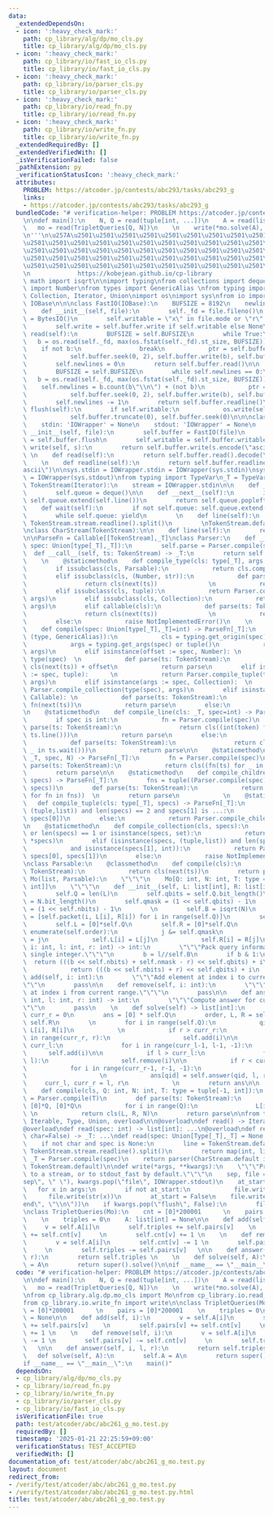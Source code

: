 ```yaml
---
data:
  _extendedDependsOn:
  - icon: ':heavy_check_mark:'
    path: cp_library/alg/dp/mo_cls.py
    title: cp_library/alg/dp/mo_cls.py
  - icon: ':heavy_check_mark:'
    path: cp_library/io/fast_io_cls.py
    title: cp_library/io/fast_io_cls.py
  - icon: ':heavy_check_mark:'
    path: cp_library/io/parser_cls.py
    title: cp_library/io/parser_cls.py
  - icon: ':heavy_check_mark:'
    path: cp_library/io/read_fn.py
    title: cp_library/io/read_fn.py
  - icon: ':heavy_check_mark:'
    path: cp_library/io/write_fn.py
    title: cp_library/io/write_fn.py
  _extendedRequiredBy: []
  _extendedVerifiedWith: []
  _isVerificationFailed: false
  _pathExtension: py
  _verificationStatusIcon: ':heavy_check_mark:'
  attributes:
    PROBLEM: https://atcoder.jp/contests/abc293/tasks/abc293_g
    links:
    - https://atcoder.jp/contests/abc293/tasks/abc293_g
  bundledCode: "# verification-helper: PROBLEM https://atcoder.jp/contests/abc293/tasks/abc293_g\n\
    \n\ndef main():\n    N, Q = read(tuple[int, ...])\n    A = read(list[int])\n \
    \   mo = read(TripletQueries[Q, N])\n    \n    write(*mo.solve(A), sep='\\n')\n\
    \n'''\n\u257A\u2501\u2501\u2501\u2501\u2501\u2501\u2501\u2501\u2501\u2501\u2501\
    \u2501\u2501\u2501\u2501\u2501\u2501\u2501\u2501\u2501\u2501\u2501\u2501\u2501\
    \u2501\u2501\u2501\u2501\u2501\u2501\u2501\u2501\u2501\u2501\u2501\u2501\u2501\
    \u2501\u2501\u2501\u2501\u2501\u2501\u2501\u2501\u2501\u2501\u2501\u2501\u2501\
    \u2501\u2501\u2501\u2501\u2501\u2501\u2501\u2501\u2501\u2501\u2501\u2501\u2578\
    \n             https://kobejean.github.io/cp-library               \n'''\nfrom\
    \ math import isqrt\n\nimport typing\nfrom collections import deque\nfrom numbers\
    \ import Number\nfrom types import GenericAlias \nfrom typing import Callable,\
    \ Collection, Iterator, Union\nimport os\nimport sys\nfrom io import BytesIO,\
    \ IOBase\n\n\nclass FastIO(IOBase):\n    BUFSIZE = 8192\n    newlines = 0\n\n\
    \    def __init__(self, file):\n        self._fd = file.fileno()\n        self.buffer\
    \ = BytesIO()\n        self.writable = \"x\" in file.mode or \"r\" not in file.mode\n\
    \        self.write = self.buffer.write if self.writable else None\n\n    def\
    \ read(self):\n        BUFSIZE = self.BUFSIZE\n        while True:\n         \
    \   b = os.read(self._fd, max(os.fstat(self._fd).st_size, BUFSIZE))\n        \
    \    if not b:\n                break\n            ptr = self.buffer.tell()\n\
    \            self.buffer.seek(0, 2), self.buffer.write(b), self.buffer.seek(ptr)\n\
    \        self.newlines = 0\n        return self.buffer.read()\n\n    def readline(self):\n\
    \        BUFSIZE = self.BUFSIZE\n        while self.newlines == 0:\n         \
    \   b = os.read(self._fd, max(os.fstat(self._fd).st_size, BUFSIZE))\n        \
    \    self.newlines = b.count(b\"\\n\") + (not b)\n            ptr = self.buffer.tell()\n\
    \            self.buffer.seek(0, 2), self.buffer.write(b), self.buffer.seek(ptr)\n\
    \        self.newlines -= 1\n        return self.buffer.readline()\n\n    def\
    \ flush(self):\n        if self.writable:\n            os.write(self._fd, self.buffer.getvalue())\n\
    \            self.buffer.truncate(0), self.buffer.seek(0)\n\n\nclass IOWrapper(IOBase):\n\
    \    stdin: 'IOWrapper' = None\n    stdout: 'IOWrapper' = None\n    \n    def\
    \ __init__(self, file):\n        self.buffer = FastIO(file)\n        self.flush\
    \ = self.buffer.flush\n        self.writable = self.buffer.writable\n\n    def\
    \ write(self, s):\n        return self.buffer.write(s.encode(\"ascii\"))\n   \
    \ \n    def read(self):\n        return self.buffer.read().decode(\"ascii\")\n\
    \    \n    def readline(self):\n        return self.buffer.readline().decode(\"\
    ascii\")\n\nsys.stdin = IOWrapper.stdin = IOWrapper(sys.stdin)\nsys.stdout = IOWrapper.stdout\
    \ = IOWrapper(sys.stdout)\nfrom typing import TypeVar\n_T = TypeVar('T')\n\nclass\
    \ TokenStream(Iterator):\n    stream = IOWrapper.stdin\n\n    def __init__(self):\n\
    \        self.queue = deque()\n\n    def __next__(self):\n        if not self.queue:\
    \ self.queue.extend(self.line())\n        return self.queue.popleft()\n    \n\
    \    def wait(self):\n        if not self.queue: self.queue.extend(self.line())\n\
    \        while self.queue: yield\n        \n    def line(self):\n        return\
    \ TokenStream.stream.readline().split()\n        \nTokenStream.default = TokenStream()\n\
    \nclass CharStream(TokenStream):\n\n    def line(self):\n        return TokenStream.stream.readline().rstrip()\n\
    \n\nParseFn = Callable[[TokenStream],_T]\nclass Parser:\n    def __init__(self,\
    \ spec: Union[type[_T],_T]):\n        self.parse = Parser.compile(spec)\n\n  \
    \  def __call__(self, ts: TokenStream) -> _T:\n        return self.parse(ts)\n\
    \    \n    @staticmethod\n    def compile_type(cls: type[_T], args = ()) -> _T:\n\
    \        if issubclass(cls, Parsable):\n            return cls.compile(*args)\n\
    \        elif issubclass(cls, (Number, str)):\n            def parse(ts: TokenStream):\n\
    \                return cls(next(ts))              \n            return parse\n\
    \        elif issubclass(cls, tuple):\n            return Parser.compile_tuple(cls,\
    \ args)\n        elif issubclass(cls, Collection):\n            return Parser.compile_collection(cls,\
    \ args)\n        elif callable(cls):\n            def parse(ts: TokenStream):\n\
    \                return cls(next(ts))              \n            return parse\n\
    \        else:\n            raise NotImplementedError()\n    \n    @staticmethod\n\
    \    def compile(spec: Union[type[_T],_T]=int) -> ParseFn[_T]:\n        if isinstance(spec,\
    \ (type, GenericAlias)):\n            cls = typing.get_origin(spec) or spec\n\
    \            args = typing.get_args(spec) or tuple()\n            return Parser.compile_type(cls,\
    \ args)\n        elif isinstance(offset := spec, Number): \n            cls =\
    \ type(spec)  \n            def parse(ts: TokenStream):\n                return\
    \ cls(next(ts)) + offset\n            return parse\n        elif isinstance(args\
    \ := spec, tuple):      \n            return Parser.compile_tuple(type(spec),\
    \ args)\n        elif isinstance(args := spec, Collection):  \n            return\
    \ Parser.compile_collection(type(spec), args)\n        elif isinstance(fn := spec,\
    \ Callable): \n            def parse(ts: TokenStream):\n                return\
    \ fn(next(ts))\n            return parse\n        else:\n            raise NotImplementedError()\n\
    \n    @staticmethod\n    def compile_line(cls: _T, spec=int) -> ParseFn[_T]:\n\
    \        if spec is int:\n            fn = Parser.compile(spec)\n            def\
    \ parse(ts: TokenStream):\n                return cls((int(token) for token in\
    \ ts.line()))\n            return parse\n        else:\n            fn = Parser.compile(spec)\n\
    \            def parse(ts: TokenStream):\n                return cls((fn(ts) for\
    \ _ in ts.wait()))\n            return parse\n\n    @staticmethod\n    def compile_repeat(cls:\
    \ _T, spec, N) -> ParseFn[_T]:\n        fn = Parser.compile(spec)\n        def\
    \ parse(ts: TokenStream):\n            return cls((fn(ts) for _ in range(N)))\n\
    \        return parse\n\n    @staticmethod\n    def compile_children(cls: _T,\
    \ specs) -> ParseFn[_T]:\n        fns = tuple((Parser.compile(spec) for spec in\
    \ specs))\n        def parse(ts: TokenStream):\n            return cls((fn(ts)\
    \ for fn in fns))  \n        return parse\n            \n    @staticmethod\n \
    \   def compile_tuple(cls: type[_T], specs) -> ParseFn[_T]:\n        if isinstance(specs,\
    \ (tuple,list)) and len(specs) == 2 and specs[1] is ...:\n            return Parser.compile_line(cls,\
    \ specs[0])\n        else:\n            return Parser.compile_children(cls, specs)\n\
    \n    @staticmethod\n    def compile_collection(cls, specs):\n        if not specs\
    \ or len(specs) == 1 or isinstance(specs, set):\n            return Parser.compile_line(cls,\
    \ *specs)\n        elif (isinstance(specs, (tuple,list)) and len(specs) == 2 \n\
    \            and isinstance(specs[1], int)):\n            return Parser.compile_repeat(cls,\
    \ specs[0], specs[1])\n        else:\n            raise NotImplementedError()\n\
    \nclass Parsable:\n    @classmethod\n    def compile(cls):\n        def parser(ts:\
    \ TokenStream):\n            return cls(next(ts))\n        return parser\n\nclass\
    \ Mo(list, Parsable):\n    \"\"\"\n    Mo[Q: int, N: int, T: type = tuple[int,\
    \ int]]\n    \"\"\"\n    def __init__(self, L: list[int], R: list[int], N: int):\n\
    \        self.Q = len(L)\n        self.qbits = self.Q.bit_length()\n        self.nbits\
    \ = N.bit_length()\n        self.qmask = (1 << self.qbits) - 1\n        self.nmask\
    \ = (1 << self.nbits) - 1\n        \n        self.B = isqrt(N)\n        self.order\
    \ = [self.packet(i, L[i], R[i]) for i in range(self.Q)]\n        self.order.sort()\n\
    \        self.L = [0]*self.Q\n        self.R = [0]*self.Q\n        for i,j in\
    \ enumerate(self.order):\n            j &= self.qmask\n            self.order[i]\
    \ = j\n            self.L[i] = L[j]\n            self.R[i] = R[j]\n\n    def packet(self,\
    \ i: int, l: int, r: int) -> int:\n        \"\"\"Pack query information into a\
    \ single integer.\"\"\"\n        b = l//self.B\n        if b & 1:\n          \
    \  return (((b << self.nbits) + self.nmask - r) << self.qbits) + i\n        else:\n\
    \            return (((b << self.nbits) + r) << self.qbits) + i\n    \n\n    def\
    \ add(self, i: int):\n        \"\"\"Add element at index i to current range.\"\
    \"\"\n        pass\n\n    def remove(self, i: int):\n        \"\"\"Remove element\
    \ at index i from current range.\"\"\"\n        pass\n\n    def answer(self, i:\
    \ int, l: int, r: int) -> int:\n        \"\"\"Compute answer for current range.\"\
    \"\"\n        pass\n    \n    def solve(self) -> list[int]:\n        curr_l =\
    \ curr_r = 0\n        ans = [0] * self.Q\n        order, L, R = self.order, self.L,\
    \ self.R\n        \n        for i in range(self.Q):\n            qid, l, r = order[i],\
    \ L[i], R[i]\n            \n            if r > curr_r:\n                for i\
    \ in range(curr_r, r):\n                    self.add(i)\n\n            if l <\
    \ curr_l:\n                for i in range(curr_l-1, l-1, -1):\n              \
    \      self.add(i)\n\n            if l > curr_l:\n                for i in range(curr_l,\
    \ l):\n                    self.remove(i)\n\n            if r < curr_r:\n    \
    \            for i in range(curr_r-1, r-1, -1):\n                    self.remove(i)\n\
    \                    \n            ans[qid] = self.answer(qid, l, r)\n       \
    \     curr_l, curr_r = l, r\n            \n        return ans\n\n    @classmethod\n\
    \    def compile(cls, Q: int, N: int, T: type = tuple[-1, int]):\n        query\
    \ = Parser.compile(T)\n        def parse(ts: TokenStream):\n            L, R =\
    \ [0]*Q, [0]*Q\n            for i in range(Q):\n                L[i], R[i] = query(ts)\
    \ \n            return cls(L, R, N)\n        return parse\n\nfrom typing import\
    \ Iterable, Type, Union, overload\n\n@overload\ndef read() -> Iterable[int]: ...\n\
    @overload\ndef read(spec: int) -> list[int]: ...\n@overload\ndef read(spec: Union[Type[_T],_T],\
    \ char=False) -> _T: ...\ndef read(spec: Union[Type[_T],_T] = None, char=False):\n\
    \    if not char and spec is None:\n        line = TokenStream.default.queue or\
    \ TokenStream.stream.readline().split()\n        return map(int, line)\n    parser:\
    \ _T = Parser.compile(spec)\n    return parser(CharStream.default if char else\
    \ TokenStream.default)\n\ndef write(*args, **kwargs):\n    \"\"\"Prints the values\
    \ to a stream, or to stdout_fast by default.\"\"\"\n    sep, file = kwargs.pop(\"\
    sep\", \" \"), kwargs.pop(\"file\", IOWrapper.stdout)\n    at_start = True\n \
    \   for x in args:\n        if not at_start:\n            file.write(sep)\n  \
    \      file.write(str(x))\n        at_start = False\n    file.write(kwargs.pop(\"\
    end\", \"\\n\"))\n    if kwargs.pop(\"flush\", False):\n        file.flush()\n\
    \nclass TripletQueries(Mo):\n    cnt = [0]*200001      \n    pairs = [0]*200001\
    \    \n    triples = 0\n    A: list[int] = None\n\n    def add(self, i):\n   \
    \     v = self.A[i]\n        self.triples += self.pairs[v]    \n        self.pairs[v]\
    \ += self.cnt[v]     \n        self.cnt[v] += 1 \n    \n    def remove(self, i):\n\
    \        v = self.A[i]\n        self.cnt[v] -= 1 \n        self.pairs[v] -= self.cnt[v]\
    \     \n        self.triples -= self.pairs[v]   \n\n    def answer(self, i, l,\
    \ r):\n        return self.triples \n    \n    def solve(self, A):\n        self.A\
    \ = A\n        return super().solve()\n\nif __name__ == \"__main__\":\n    main()\n"
  code: "# verification-helper: PROBLEM https://atcoder.jp/contests/abc293/tasks/abc293_g\n\
    \n\ndef main():\n    N, Q = read(tuple[int, ...])\n    A = read(list[int])\n \
    \   mo = read(TripletQueries[Q, N])\n    \n    write(*mo.solve(A), sep='\\n')\n\
    \nfrom cp_library.alg.dp.mo_cls import Mo\nfrom cp_library.io.read_fn import read\n\
    from cp_library.io.write_fn import write\n\nclass TripletQueries(Mo):\n    cnt\
    \ = [0]*200001      \n    pairs = [0]*200001    \n    triples = 0\n    A: list[int]\
    \ = None\n\n    def add(self, i):\n        v = self.A[i]\n        self.triples\
    \ += self.pairs[v]    \n        self.pairs[v] += self.cnt[v]     \n        self.cnt[v]\
    \ += 1 \n    \n    def remove(self, i):\n        v = self.A[i]\n        self.cnt[v]\
    \ -= 1 \n        self.pairs[v] -= self.cnt[v]     \n        self.triples -= self.pairs[v]\
    \   \n\n    def answer(self, i, l, r):\n        return self.triples \n    \n \
    \   def solve(self, A):\n        self.A = A\n        return super().solve()\n\n\
    if __name__ == \"__main__\":\n    main()"
  dependsOn:
  - cp_library/alg/dp/mo_cls.py
  - cp_library/io/read_fn.py
  - cp_library/io/write_fn.py
  - cp_library/io/parser_cls.py
  - cp_library/io/fast_io_cls.py
  isVerificationFile: true
  path: test/atcoder/abc/abc261_g_mo.test.py
  requiredBy: []
  timestamp: '2025-01-21 22:25:59+09:00'
  verificationStatus: TEST_ACCEPTED
  verifiedWith: []
documentation_of: test/atcoder/abc/abc261_g_mo.test.py
layout: document
redirect_from:
- /verify/test/atcoder/abc/abc261_g_mo.test.py
- /verify/test/atcoder/abc/abc261_g_mo.test.py.html
title: test/atcoder/abc/abc261_g_mo.test.py
---
```

